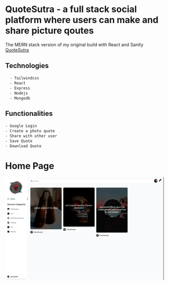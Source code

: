 # QuoteSutra - a full stack social platform where users can make and share picture qoutes 

The MERN stack version of my original build with React and Sanity [QuoteSutra](https://github.com/deezitheviper/QuoteSutra--Sanity-Backend)


## Technologies
  ```
    - Tailwindcss
    - React
    - Express
    - Nodejs
    - Mongodb

  ```

## Functionalities 
  ```
  - Google Login 
  - Create a photo quote
  - Share with other user
  - Save Quote
  - Download Quote

  ```

# Home Page
![Screengrab](/home.png)



